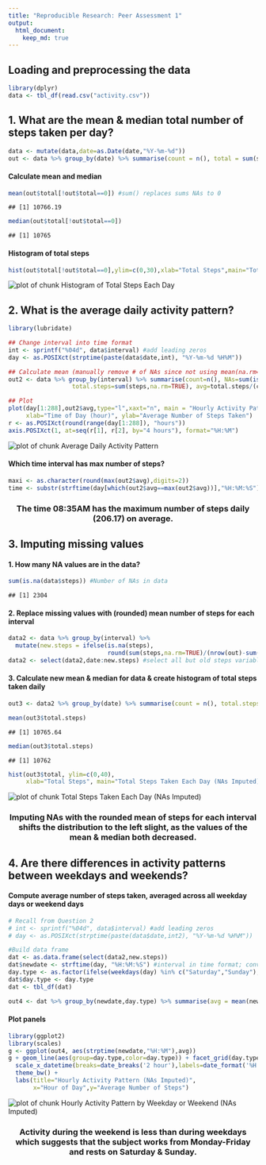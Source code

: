 ```yaml
---
title: "Reproducible Research: Peer Assessment 1"
output: 
  html_document:
    keep_md: true
---
```


<!-- rmarkdown v1 -->

## Loading and preprocessing the data

```r
library(dplyr)
data <- tbl_df(read.csv("activity.csv"))
```

## 1. What are the mean & median total number of steps taken per day?

```r
data <- mutate(data,date=as.Date(date,"%Y-%m-%d"))
out <- data %>% group_by(date) %>% summarise(count = n(), total = sum(steps,na.rm=TRUE))
```

#### Calculate mean and median 

```r
mean(out$total[!out$total==0]) #sum() replaces sums NAs to 0
```

```
## [1] 10766.19
```

```r
median(out$total[!out$total==0])
```

```
## [1] 10765
```

#### Histogram of total steps

```r
hist(out$total[!out$total==0],ylim=c(0,30),xlab="Total Steps",main="Total Steps Taken Each Day")
```

<img src="figure/Histogram of Total Steps Each Day-1.png" title="plot of chunk Histogram of Total Steps Each Day" alt="plot of chunk Histogram of Total Steps Each Day" style="display: block; margin: auto;" />

## 2. What is the average daily activity pattern?

```r
library(lubridate)

## Change interval into time format
int <- sprintf("%04d", data$interval) #add leading zeros
day <- as.POSIXct(strptime(paste(data$date,int), "%Y-%m-%d %H%M")) 

## Calculate mean (manually remove # of NAs since not using mean(na.rm=TRUE))
out2 <- data %>% group_by(interval) %>% summarise(count=n(), NAs=sum(is.na(steps)),
                  total.steps=sum(steps,na.rm=TRUE), avg=total.steps/(count-NAs))

## Plot 
plot(day[1:288],out2$avg,type="l",xaxt="n", main = "Hourly Activity Pattern",
     xlab="Time of Day (hour)", ylab="Average Number of Steps Taken")
r <- as.POSIXct(round(range(day[1:288]), "hours"))
axis.POSIXct(1, at=seq(r[1], r[2], by="4 hours"), format="%H:%M")
```

<img src="figure/Average Daily Activity Pattern-1.png" title="plot of chunk Average Daily Activity Pattern" alt="plot of chunk Average Daily Activity Pattern" style="display: block; margin: auto;" />

#### Which time interval has max number of steps?

```r
maxi <- as.character(round(max(out2$avg),digits=2))
time <- substr(strftime(day[which(out2$avg==max(out2$avg))],"%H:%M:%S"),1,5)
```
### <center> The time 08:35AM has the maximum number of steps daily (206.17) on average. </center>

## 3. Imputing missing values

#### 1. How many NA values are in the data?

```r
sum(is.na(data$steps)) #Number of NAs in data
```

```
## [1] 2304
```

#### 2. Replace missing values with (rounded) mean number of steps for each interval

```r
data2 <- data %>% group_by(interval) %>% 
  mutate(new.steps = ifelse(is.na(steps), 
                            round(sum(steps,na.rm=TRUE)/(nrow(out)-sum(is.na(steps)))), steps))
data2 <- select(data2,date:new.steps) #select all but old steps variable
```

#### 3. Calculate new mean & median for data & create histogram of total steps taken daily

```r
out3 <- data2 %>% group_by(date) %>% summarise(count = n(), total.steps = sum(new.steps))

mean(out3$total.steps)
```

```
## [1] 10765.64
```

```r
median(out3$total.steps)
```

```
## [1] 10762
```

```r
hist(out3$total, ylim=c(0,40),
     xlab="Total Steps", main="Total Steps Taken Each Day (NAs Imputed)")
```

<img src="figure/Total Steps Taken Each Day (NAs Imputed)-1.png" title="plot of chunk Total Steps Taken Each Day (NAs Imputed)" alt="plot of chunk Total Steps Taken Each Day (NAs Imputed)" style="display: block; margin: auto;" />

### <center> Imputing NAs with the rounded mean of steps for each interval shifts the distribution to the left slight, as the values of the mean & median both decreased. </center>

## 4. Are there differences in activity patterns between weekdays and weekends?

#### Compute average number of steps taken, averaged across all weekday days or weekend days


```r
# Recall from Question 2
# int <- sprintf("%04d", data$interval) #add leading zeros
# day <- as.POSIXct(strptime(paste(data$date,int2), "%Y-%m-%d %H%M")) 

#Build data frame
dat <- as.data.frame(select(data2,new.steps))
dat$newdate <- strftime(day, "%H:%M:%S") #interval in time format; convert for group_by()
day.type <- as.factor(ifelse(weekdays(day) %in% c("Saturday","Sunday"), "Weekend", "Weekday"))
dat$day.type <- day.type
dat <- tbl_df(dat)

out4 <- dat %>% group_by(newdate,day.type) %>% summarise(avg = mean(new.steps))
```

#### Plot panels

```r
library(ggplot2)
library(scales)
g <- ggplot(out4, aes(strptime(newdate,"%H:%M"),avg))
g + geom_line(aes(group=day.type,color=day.type)) + facet_grid(day.type ~ .) +
  scale_x_datetime(breaks=date_breaks('2 hour'),labels=date_format('%H:%M')) +
  theme_bw() +
  labs(title="Hourly Activity Pattern (NAs Imputed)", 
       x="Hour of Day",y="Average Number of Steps") 
```

<img src="figure/Hourly Activity Pattern by Weekday or Weekend (NAs Imputed)-1.png" title="plot of chunk Hourly Activity Pattern by Weekday or Weekend (NAs Imputed)" alt="plot of chunk Hourly Activity Pattern by Weekday or Weekend (NAs Imputed)" style="display: block; margin: auto;" />

### <center> Activity during the weekend is less than during weekdays which suggests that the subject works from Monday-Friday and rests on Saturday & Sunday. </center>

